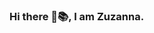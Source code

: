 ### Hi there 🚀📚, I am Zuzanna. 

<!--
**zuzannadobak/zuzannadobak** is a ✨ _special_ ✨ repository because its `README.md` (this file) appears on your GitHub profile.

Welcome to the profile of a Junior Web Developer with a unique background in human resources. I have recently completed an intensive Coding Bootcamp at Le Wagon. During this transformative journey, I had the opportunity to collaborate with a diverse team of three to design, implement, and successfully launch a production-ready clone of Airbnb 'CarBnB.' Additionally I successful finished the group project “mindful meets” app.


- 🔭 I’m currently working on my project "Journey into yourself", see details on www.zuzannadobak.com
- 🌱 I’m currently seeking to learn at bootcamp 42. 
- 📫 How to reach me: mail@zuzannadobak.com
-
- ⚡ Fun fact: ...
-->
